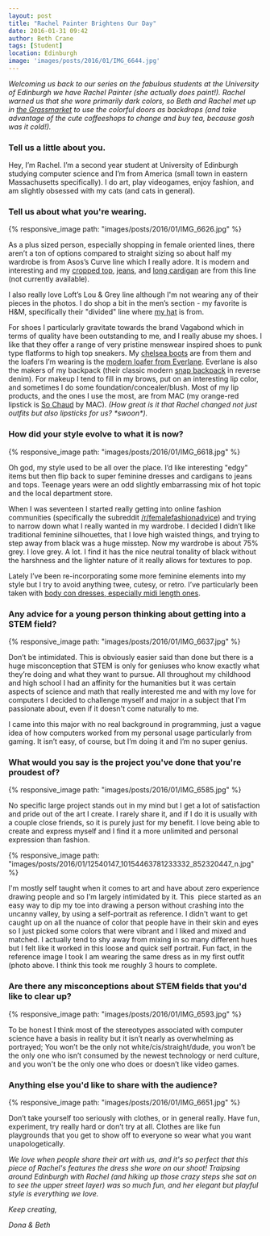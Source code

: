 ```yaml
---
layout: post
title: "Rachel Painter Brightens Our Day"
date: 2016-01-31 09:42
author: Beth Crane
tags: [Student]
location: Edinburgh
image: 'images/posts/2016/01/IMG_6644.jpg'
---
```


*Welcoming us back to our series on the fabulous students at the University of Edinburgh we have Rachel Painter (she actually does paint!). Rachel warned us that she wore primarily dark colors, so Beth and Rachel met up in [the Grassmarket](https://en.wikipedia.org/wiki/Grassmarket) to use the colorful doors as backdrops (and take advantage of the cute coffeeshops to change and buy tea, because gosh was it cold!).*

### Tell us a little about you.

Hey, I’m Rachel. I’m a second year student at University of Edinburgh studying computer science and I’m from America (small town in eastern Massachusetts specifically). I do art, play videogames, enjoy fashion, and am slightly obsessed with my cats (and cats in general).

### Tell us about what you're wearing.

{% responsive_image path: "images/posts/2016/01/IMG_6626.jpg" %}

As a plus sized person, especially shopping in female oriented lines, there aren’t a ton of options compared to straight sizing so about half my wardrobe is from Asos’s Curve line which I really adore. It is modern and interesting and my [cropped top](http://amzn.to/1ngumxW), [jeans](http://amzn.to/1OG4jcX), and [long cardigan](http://amzn.to/1nGJqVW) are from this line (not currently available).

I also really love Loft’s Lou & Grey line although I'm not wearing any of their pieces in the photos. I do shop a bit in the men’s section - my favorite is H&M, specifically their "divided" line where [my hat](http://amzn.to/1nguxta) is from.

For shoes I particularly gravitate towards the brand Vagabond which in terms of quality have been outstanding to me, and I really abuse my shoes. I like that they offer a range of very pristine menswear inspired shoes to punk type flatforms to high top sneakers. My [chelsea boots](https://www.vagabond.com/us/AVA-4043-101-20) are from them and the loafers I’m wearing is the [modern loafer from Everlane](https://www.everlane.com/collections/womens-shoes/products/womens-modern-loafer-black). Everlane is also the makers of my backpack (their classic modern [snap backpack](https://www.everlane.com/collections/womens-backpacks-bags/products/womens-modern-snap-backpack-reverse-denim) in reverse denim). For makeup I tend to fill in my brows, put on an interesting lip color, and sometimes I do some foundation/concealer/blush. Most of my lip products, and the ones I use the most, are from MAC (my orange-red lipstick is [So Chaud](http://www.maccosmetics.com/product/13854/310/Products/Makeup/Lips/Lipstick/Lipstick#/shade/So_Chaud) by MAC). *(How great is it that Rachel changed not just outfits but also lipsticks for us? \*swoon\*).*

### How did your style evolve to what it is now?

{% responsive_image path: "images/posts/2016/01/IMG_6618.jpg" %}

Oh god, my style used to be all over the place. I’d like interesting "edgy" items but then flip back to super feminine dresses and cardigans to jeans and tops. Teenage years were an odd slightly embarrassing mix of hot topic and the local department store.

When I was seventeen I started really getting into online fashion communities (specifically the subreddit [/r/femalefashionadvice](https://www.reddit.com/r/femalefashionadvice)) and trying to narrow down what I really wanted in my wardrobe. I decided I didn’t like traditional feminine silhouettes, that I love high waisted things, and trying to step away from black was a huge misstep. Now my wardrobe is about 75% grey. I love grey. A lot. I find it has the nice neutral tonality of black without the harshness and the lighter nature of it really allows for textures to pop.

Lately I’ve been re-incorporating some more feminine elements into my style but I try to avoid anything twee, cutesy, or retro. I’ve particularly been taken with [body con dresses, especially midi length ones](http://amzn.to/1nGJCoj).

### Any advice for a young person thinking about getting into a STEM field?

{% responsive_image path: "images/posts/2016/01/IMG_6637.jpg" %}

Don’t be intimidated. This is obviously easier said than done but there is a huge misconception that STEM is only for geniuses who know exactly what they’re doing and what they want to pursue. All throughout my childhood and high school I had an affinity for the humanities but it was certain aspects of science and math that really interested me and with my love for computers I decided to challenge myself and major in a subject that I'm passionate about, even if it doesn't come naturally to me.

I came into this major with no real background in programming, just a vague idea of how computers worked from my personal usage particularly from gaming. It isn’t easy, of course, but I’m doing it and I’m no super genius.

### What would you say is the project you've done that you're proudest of?

{% responsive_image path: "images/posts/2016/01/IMG_6585.jpg" %}

No specific large project stands out in my mind but I get a lot of satisfaction and pride out of the art I create. I rarely share it, and if I do it is usually with a couple close friends, so it is purely just for my benefit. I love being able to create and express myself and I find it a more unlimited and personal expression than fashion.

{% responsive_image path: "images/posts/2016/01/12540147_10154463781233332_852320447_n.jpg" %}

I'm mostly self taught when it comes to art and have about zero experience drawing people and so I'm largely intimidated by it. This  piece started as an easy way to dip my toe into drawing a person without crashing into the uncanny valley, by using a self-portrait as reference. I didn't want to get caught up on all the nuance of color that people have in their skin and eyes so I just picked some colors that were vibrant and I liked and mixed and matched. I actually tend to shy away from mixing in so many different hues but I felt like it worked in this loose and quick self portrait. Fun fact, in the reference image I took I am wearing the same dress as in my first outfit (photo above. I think this took me roughly 3 hours to complete.

### Are there any misconceptions about STEM fields that you'd like to clear up?

{% responsive_image path: "images/posts/2016/01/IMG_6593.jpg" %}

To be honest I think most of the stereotypes associated with computer science have a basis in reality but it isn’t nearly as overwhelming as portrayed; You won’t be the only not white/cis/straight/dude, you won’t be the only one who isn’t consumed by the newest technology or nerd culture, and you won't be the only one who does or doesn’t like video games.

### Anything else you'd like to share with the audience?

{% responsive_image path: "images/posts/2016/01/IMG_6651.jpg" %}

Don’t take yourself too seriously with clothes, or in general really. Have fun, experiment, try really hard or don’t try at all. Clothes are like fun playgrounds that you get to show off to everyone so wear what you want unapologetically. 

*We love when people share their art with us, and it's so perfect that this piece of Rachel's features the dress she wore on our shoot! Traipsing around Edinburgh with Rachel (and hiking up those crazy steps she sat on to see the upper street layer) was so much fun, and her elegant but playful style is everything we love.*

*Keep creating,*

*Dona & Beth*
